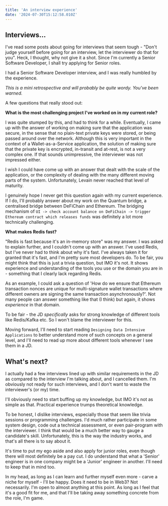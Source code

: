 ```yaml
---
title: 'An interview experience'
date: '2024-07-30T15:12:58.010Z'
---
```

## Interviews...
I've read some posts about going for interviews that seem tough - "Don't judge yourself before going for an interview,
let the interviewer do that for you". Heck, I thought, why not give it a shot. Since I'm currently a Senior Software Developer,
I shall try applying for Senior roles.

I had a Senior Software Developer interview, and I was really humbled by the experience.

_This is a mini retrospective and will probably be quite wordy. You've been warned._

A few questions that really stood out:

**What is the most challenging project I've worked on in my current role?**

I was quite stumped by this, and had to think for a while. Eventually, I came up with the answer of working on making sure that
the application was secure, in the sense that no plain-text private keys were stored, or being passed around over the network.
Although this is very important in the context of a Wallet-as-a-Service application, the solution of making sure that the private
key is encrypted, in-transit and at-rest, is not a very complex one. If that sounds unimpressive, the interviewer was not impressed either.

I wish I could have come up with an answer that dealt with the scale of the application, or the complexity of dealing with
the many different moving parts of the system. Unfortunately, Levain never reached that level of maturity.

I genuinely hope I never get this question again with my current experience. If I do, I'll probably answer about my work on the
Quantum bridge, a centralised bridge between DeFiChain and Ethereum. The bridging
mechanism of `UI -> check account balance on DeFiChain -> trigger Ethereum contract which releases funds` was definitely
a lot more technically challenging.

**What makes Redis fast?**

"Redis is fast because it's an in-memory store" was my answer. I was asked to explain further, and I couldn't come up with an answer.
I've used Redis, but I've never had to think about why it's fast. I've always taken it for granted that it's fast, and I'm pretty
sure most developers do. To be fair, you might think that this is just a trivia question, but IMO it's not. It shows
experience and understanding of the tools you use or the domain you are in - something that I clearly lack regarding Redis.

As an example, I could ask a question of 'How do we ensure that Ethereum transaction nonces are unique for multi-signature
wallet transactions where different owners are signing the same transaction asynchronously?'. Not many people can answer something like that (I think)
but again, it shows _experience_ in that domain.

To be fair - the JD _specifically_ asks for strong knowledge of different tools like Redis/Kafka etc. So I won't blame the interviewer
for this.

Moving forward, I'll need to start reading `Designing Data Intensive Applications` to better understand more of such concepts on a
general level, and I'll need to read up more about different tools whenever I see them in a JD.

## What's next?
I actually had a few interviews lined up with similar requirements in the JD as compared to the interview I'm talking about,
and I cancelled them. I'm obviously not ready for such interviews, and I don't want to waste the interviewer's (or my) time.

I'll obviously need to start buffing up my knowledge, but IMO it's not as simple as that. Practical experience trumps theoretical
knowledge.

To be honest, I dislike interviews, especially those that seem like trivia sessions or programming challenges.
I'd much rather participate in some system design, code out a technical assessment,
or even pair-program with the interviewer. I think that would be a much better way to gauge a candidate's
skill. Unfortunately, this is the way the industry works, and that's all there is to say about it.

It's time to put my ego aside and also apply for junior roles, even though there will most definitely be a pay cut. I do understand
that what a 'Senior' engineer is in one company might be a 'Junior' engineer in another. I'll need to keep that in mind too.

In my head, as long as I can learn and further myself even more - carve a niche for myself - I'll be happy. Does it need to be
in Web3? Not necessarily. I'm open to almost anything at this point. As long as I feel that it's a good fit for me, and that
I'll be taking away something concrete from the role, I'm game.


